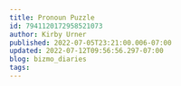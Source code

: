 ```yaml
---
title: Pronoun Puzzle
id: 7941120172958521073
author: Kirby Urner
published: 2022-07-05T23:21:00.006-07:00
updated: 2022-07-12T09:56:56.297-07:00
blog: bizmo_diaries
tags: 
---
```


[](https://www.flickr.com/photos/kirbyurner/52210790687/in/dateposted-public/)